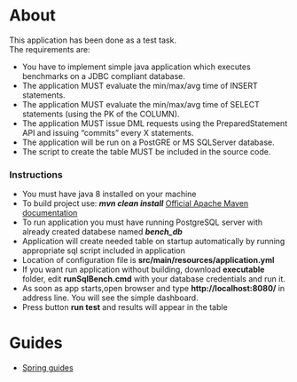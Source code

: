 # About

This application has been done as a test task.<br/>
The requirements are:
- You have to implement simple java application which executes benchmarks on a JDBC compliant database.
- The application MUST evaluate the min/max/avg time of INSERT statements.
- The application MUST evaluate the min/max/avg time of SELECT statements (using the PK of the COLUMN).
- The application MUST issue DML requests using the PreparedStatement API and issuing “commits” every X statements.
- The application will be run on a PostGRE or MS SQLServer database.
- The script to create the table MUST be included in the source code. 

### Instructions
- You must have java 8 installed on your machine
- To build project use: *<b>mvn clean install</b>* [Official Apache Maven documentation](https://maven.apache.org/guides/index.html)
- To run application you must have running PostgreSQL server with already created databese named *<b>bench_db</b>*
- Application will create needed table on startup automatically by running appropriate sql script included in application
- Location of configuration file is <b>src/main/resources/application.yml</b>
- If you want run application without building, download <b>executable</b> folder, edit <b>runSqlBench.cmd</b> with your database credentials and run it.
- As soon as app starts,open browser and type <b>http://localhost:8080/</b> in address line. You will see the simple dashboard.
- Press button <b>run test</b> and results will appear in the table



# Guides
 

* [Spring guides](https://spring.io/guides)


